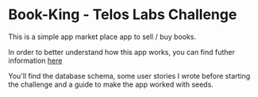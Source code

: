 # Book-King - Telos Labs Challenge

This is a simple app market place app to sell / buy books.

In order to better understand how this app works, you can find futher information [here](https://github.com/MaxenceLenoir/Book-King-Telos/tree/master/doc)

You'll find the database schema, some user stories I wrote before starting the challenge and a guide to make the app worked with seeds.

